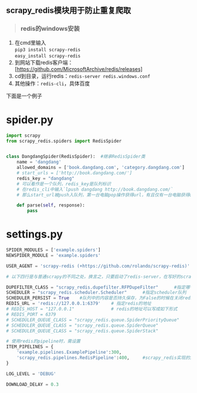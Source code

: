 ## scrapy_redis模块用于防止重复爬取  
>### redis的windows安装
1. 在cmd里输入  
   `pip3 install scrapy-redis`  
   `easy_install scrapy-redis`
2. 到网站下载redis客户端：[https://github.com/MicrosoftArchive/redis/releases]
3. cd到目录，运行redis：`redis-server redis.windows.conf`
4. 其他操作：`redis-cli`，具体百度
  
下面是一个例子  


# spider.py

```python
import scrapy
from scrapy_redis.spiders import RedisSpider


class DangdangSpider(RedisSpider):  #继承RedisSpider类
    name = 'dangdang'
    allowed_domains = ['book.dangdang.com', 'category.dangdang.com']
    # start_urls = ['http://book.dangdang.com/']
    redis_key = "dangdang"
    # 可以看作是一个队列，redis_key是队列标识
    # 在redis_cli中输入`lpush dangdang http://book.dangdang.com/`
    # 那么start_url被push入队列，第一台电脑pop操作获得url，有且仅有一台电脑获得url

    def parse(self, response):
        pass

```

# settings.py

```python
SPIDER_MODULES = ['example.spiders']
NEWSPIDER_MODULE = 'example.spiders'

USER_AGENT = 'scrapy-redis (+https://github.com/rolando/scrapy-redis)'

# 以下四行是与普通scrapy的不同之处，换言之，只要启动了redis-server，在写好的scrapy程序中添加以下四行即可使用redis

DUPEFILTER_CLASS = "scrapy_redis.dupefilter.RFPDupeFilter"		#指定哪个去重办法给request对象去重
SCHEDULER = "scrapy_redis.scheduler.Scheduler"		#指定scheduler队列
SCHEDULER_PERSIST = True	#队列中的内容是否持久保存，为False的时候在关闭redis的时候清空
REDIS_URL = 'redis://127.0.0.1:6379'	# 指定redis的地址
# REDIS_HOST = "127.0.0.1"				# redis的地址可以写成如下形式
# REDIS_PORT = 6379
# SCHEDULER_QUEUE_CLASS = "scrapy_redis.queue.SpiderPriorityQueue"
# SCHEDULER_QUEUE_CLASS = "scrapy_redis.queue.SpiderQueue"
# SCHEDULER_QUEUE_CLASS = "scrapy_redis.queue.SpiderStack"

# 使用redis的pipeline时，需设置
ITEM_PIPELINES = {
	'example.pipelines.ExamplePipeline':300,
	'scrapy_redis.pipelines.RedisPipeline':400,		#scrapy_redis实现的items保存到redis的pipeline
}

LOG_LEVEL = 'DEBUG'

DOWNLOAD_DELAY = 0.3


```
